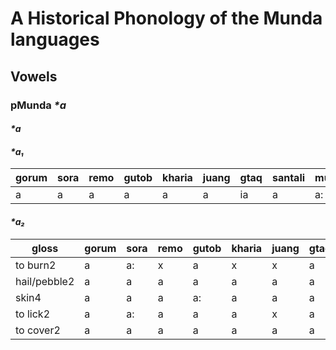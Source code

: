 # A Historical Phonology of the Munda languages

## Vowels

### pMunda _*a_

#### _*a_

#### _*a₁_

|gorum|sora|remo|gutob|kharia|juang|gtaq|santali|mundari|ho|korwa|korku|
|-----|----|----|-----|------|-----|----|-------|-------|--|-----|-----|
|a|a|a|a|a|a|ia|a|a:|a:|a:|a|

#### _*a₂_

|gloss|gorum|sora|remo|gutob|kharia|juang|gtaq|santali|mundari|ho|korwa|korku|
|-----|-----|----|----|-----|------|-----|----|-------|-------|--|-----|-----|
|to burn2|a|a:|x|a|x|x|a|a|a|a|a:|a:|
|hail/pebble2|a|a|a|a|a|a|a|a|a:|a|a:|x|
|skin4|a|a|a|a:|a|a|a|a|x|x|x|a|
|to lick2|a|a:|a|a|a|x|a|a|a|a|x|a|
|to cover2|a|a|a|a|a|a|a|a|a/ā|a|x|a:|
